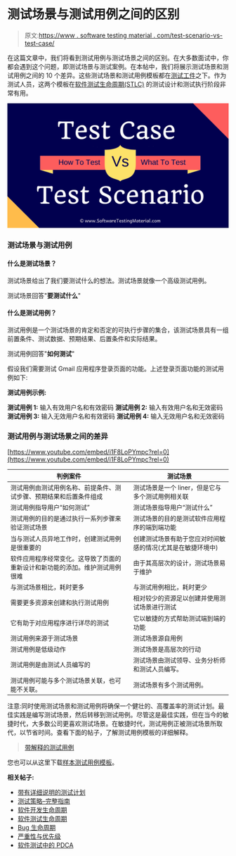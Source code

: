# 测试场景与测试用例之间的区别

> 原文:[https://www . software testing material . com/test-scenario-vs-test-case/](https://www.softwaretestingmaterial.com/test-scenario-vs-test-case/)

在这篇文章中，我们将看到测试用例与测试场景之间的区别。在大多数面试中，你都会遇到这个问题，即测试场景与测试案例。在本帖中，我们将展示测试场景和测试用例之间的 10 个差异。这些测试场景和测试用例模板都在[测试工件](https://www.softwaretestingmaterial.com/test-deliverables/)之下。作为测试人员，这两个模板在[软件测试生命周期(STLC)](https://www.softwaretestingmaterial.com/stlc-software-testing-life-cycle/) 的测试设计和测试执行阶段非常有用。

![Test Scenario Vs Test Case](img/ad7033ff0a9098fa839be573657e3bb0.png)

### **测试场景与测试用例**

#### 什么是测试场景？

测试场景给出了我们要测试什么的想法。测试场景就像一个高级测试用例。

测试场景回答"**要测试什么**"

#### 什么是测试用例？

测试用例是一个测试场景的肯定和否定的可执行步骤的集合，该测试场景具有一组前置条件、测试数据、预期结果、后置条件和实际结果。

测试用例回答"**如何测试**"

假设我们需要测试 Gmail 应用程序登录页面的功能。上述登录页面功能的测试用例如下:

**测试用例示例:**

**测试用例 1:** 输入有效用户名和有效密码
**测试用例 2:** 输入有效用户名和无效密码
**测试用例 3:** 输入无效用户名和有效密码
**测试用例 4:** 输入无效用户名和无效密码

### **测试用例与测试场景之间的差异**

[https://www.youtube.com/embed/i1F8LoPYmpc?rel=0](https://www.youtube.com/embed/i1F8LoPYmpc?rel=0)

| 判例案件 | 测试场景 |
| --- | --- |
| 测试用例由测试用例名称、前提条件、测试步骤、预期结果和后置条件组成 | 测试场景是一个 liner，但是它与多个测试用例相关联 |
| 测试用例指导用户“如何测试” | 测试场景指导用户“测试什么” |
| 测试用例的目的是通过执行一系列步骤来验证测试场景 | 测试场景的目的是测试软件应用程序的端到端功能 |
| 当与测试人员异地工作时，创建测试用例是很重要的 | 创建测试场景有助于您应对时间敏感的情况(尤其是在敏捷环境中) |
| 软件应用程序经常变化。这导致了页面的重新设计和新功能的添加。维护测试用例很难 | 由于其高层次的设计，测试场景易于维护 |
| 与测试场景相比，耗时更多 | 与测试用例相比，耗时更少 |
| 需要更多资源来创建和执行测试用例 | 相对较少的资源足以创建并使用测试场景进行测试 |
| 它有助于对应用程序进行详尽的测试 | 它以敏捷的方式帮助测试端到端的功能 |
| 测试用例来源于测试场景 | 测试场景源自用例 |
| 测试用例是低级动作 | 测试场景是高层次的行动 |
| 测试用例是由测试人员编写的 | 测试场景由测试领导、业务分析师和测试人员编写。 |
| 测试用例可能与多个测试场景关联，也可能不关联。 | 测试场景有多个测试用例。 |

注意:同时使用测试场景和测试用例将确保一个健壮的、高覆盖率的测试计划。最佳实践是编写测试场景，然后转移到测试用例。尽管这是最佳实践，但在当今的敏捷时代，大多数公司更喜欢测试场景。在敏捷时代，测试用例正被测试场景所取代，以节省时间。查看下面的帖子，了解测试用例模板的详细解释。

> [带解释的测试用例](https://www.softwaretestingmaterial.com/test-case-template-with-explanation/)

您也可以从这里下载[样本测试用例模板](https://www.softwaretestingmaterial.com/wp-content/uploads/2016/02/Sample-Test-Case-Template-SoftwareTestingMaterial.xlsx)。

**相关帖子:**

*   [带有详细说明的测试计划](https://www.softwaretestingmaterial.com/test-plan-template/)
*   [测试策略–完整指南](https://www.softwaretestingmaterial.com/test-strategy/)
*   [软件开发生命周期](https://www.softwaretestingmaterial.com/sdlc-software-development-life-cycle/)
*   [软件测试生命周期](https://www.softwaretestingmaterial.com/stlc-software-testing-life-cycle/)
*   [Bug 生命周期](https://www.softwaretestingmaterial.com/bug-life-cycle/)
*   [严重性与优先级](https://www.softwaretestingmaterial.com/what-is-the-difference-between-severity-and-priority-in-software-testing/)
*   [软件测试中的 PDCA](https://www.softwaretestingmaterial.com/pdca-cycle/)